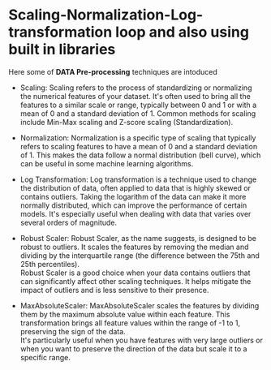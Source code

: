 # Scaling-Normalization-Log-transformation loop and also using built in libraries 
Here some of **DATA Pre-processing** techniques are intoduced
- Scaling: Scaling refers to the process of standardizing or normalizing the numerical features of your dataset. It's often used to bring all the features to a similar scale or range, typically between 0 and 1 or with a mean of 0 and a standard deviation of 1. Common methods for scaling include Min-Max scaling and Z-score scaling (Standardization).

- Normalization: Normalization is a specific type of scaling that typically refers to scaling features to have a mean of 0 and a standard deviation of 1. This makes the data follow a normal distribution (bell curve), which can be useful in some machine learning algorithms.

- Log Transformation: Log transformation is a technique used to change the distribution of data, often applied to data that is highly skewed or contains outliers. Taking the logarithm of the data can make it more normally distributed, which can improve the performance of certain models. It's especially useful when dealing with data that varies over several orders of magnitude.
- Robust Scaler: Robust Scaler, as the name suggests, is designed to be robust to outliers. It scales the features by removing the median and dividing by the interquartile range (the difference between the 75th and 25th percentiles).  
Robust Scaler is a good choice when your data contains outliers that can significantly affect other scaling techniques. It helps mitigate the impact of outliers and is less sensitive to their presence.
- MaxAbsoluteScaler: MaxAbsoluteScaler scales the features by dividing them by the maximum absolute value within each feature. This transformation brings all feature values within the range of -1 to 1, preserving the sign of the data.  
It's particularly useful when you have features with very large outliers or when you want to preserve the direction of the data but scale it to a specific range.  
